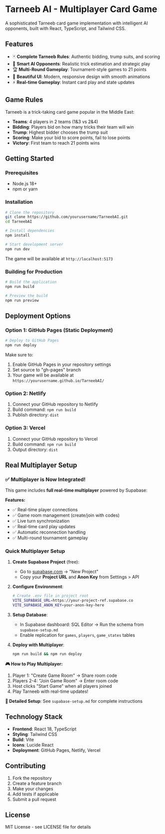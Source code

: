 # Tarneeb AI - Multiplayer Card Game

A sophisticated Tarneeb card game implementation with intelligent AI opponents, built with React, TypeScript, and Tailwind CSS.

## Features

- 🃏 **Complete Tarneeb Rules**: Authentic bidding, trump suits, and scoring
- 🤖 **Smart AI Opponents**: Realistic trick estimation and strategic play
- 🏆 **Multi-Round Gameplay**: Tournament-style games to 21 points
- 🎨 **Beautiful UI**: Modern, responsive design with smooth animations
- ⚡ **Real-time Gameplay**: Instant card play and state updates

## Game Rules

Tarneeb is a trick-taking card game popular in the Middle East:
- **Teams**: 4 players in 2 teams (1&3 vs 2&4)
- **Bidding**: Players bid on how many tricks their team will win
- **Trump**: Highest bidder chooses the trump suit
- **Scoring**: Make your bid to score points, fail to lose points
- **Victory**: First team to reach 21 points wins

## Getting Started

### Prerequisites
- Node.js 18+ 
- npm or yarn

### Installation
```bash
# Clone the repository
git clone https://github.com/yourusername/TarneebAI.git
cd TarneebAI

# Install dependencies
npm install

# Start development server
npm run dev
```

The game will be available at `http://localhost:5173`

### Building for Production
```bash
# Build the application
npm run build

# Preview the build
npm run preview
```

## Deployment Options

### Option 1: GitHub Pages (Static Deployment)
```bash
# Deploy to GitHub Pages
npm run deploy
```

Make sure to:
1. Enable GitHub Pages in your repository settings
2. Set source to "gh-pages" branch
3. Your game will be available at `https://yourusername.github.io/TarneebAI/`

### Option 2: Netlify
1. Connect your GitHub repository to Netlify
2. Build command: `npm run build`
3. Publish directory: `dist`

### Option 3: Vercel
1. Connect your GitHub repository to Vercel
2. Build command: `npm run build`
3. Output directory: `dist`

## Real Multiplayer Setup

### ✅ **Multiplayer is Now Integrated!**

This game includes **full real-time multiplayer** powered by Supabase:

**Features:**
- ✅ Real-time player connections
- ✅ Game room management (create/join with codes)
- ✅ Live turn synchronization
- ✅ Real-time card play updates
- ✅ Automatic reconnection handling
- ✅ Multi-round tournament gameplay

### Quick Multiplayer Setup

1. **Create Supabase Project** (free):
   - Go to [supabase.com](https://supabase.com) → "New Project"
   - Copy your **Project URL** and **Anon Key** from Settings > API

2. **Configure Environment**:
   ```bash
   # Create .env file in project root
   VITE_SUPABASE_URL=https://your-project-ref.supabase.co
   VITE_SUPABASE_ANON_KEY=your-anon-key-here
   ```

3. **Setup Database**:
   - In Supabase dashboard: SQL Editor → Run the schema from `supabase-setup.md`
   - Enable replication for `games`, `players`, `game_states` tables

4. **Deploy with Multiplayer**:
   ```bash
   npm run build && npm run deploy
   ```

**🎮 How to Play Multiplayer:**
1. Player 1: "Create Game Room" → Share room code
2. Players 2-4: "Join Game Room" → Enter room code  
3. Host clicks "Start Game" when all players joined
4. Play Tarneeb with real-time updates!

**📖 Detailed Setup**: See `supabase-setup.md` for complete instructions

## Technology Stack

- **Frontend**: React 18, TypeScript
- **Styling**: Tailwind CSS
- **Build**: Vite
- **Icons**: Lucide React
- **Deployment**: GitHub Pages, Netlify, Vercel

## Contributing

1. Fork the repository
2. Create a feature branch
3. Make your changes
4. Add tests if applicable
5. Submit a pull request

## License

MIT License - see LICENSE file for details 